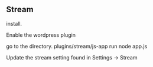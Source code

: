 ## Stream 

install. 

Enable the wordpress plugin 

go to the directory. plugins/stream/js-app 
run node app.js 

Update the stream setting found in 
Settings -> Stream